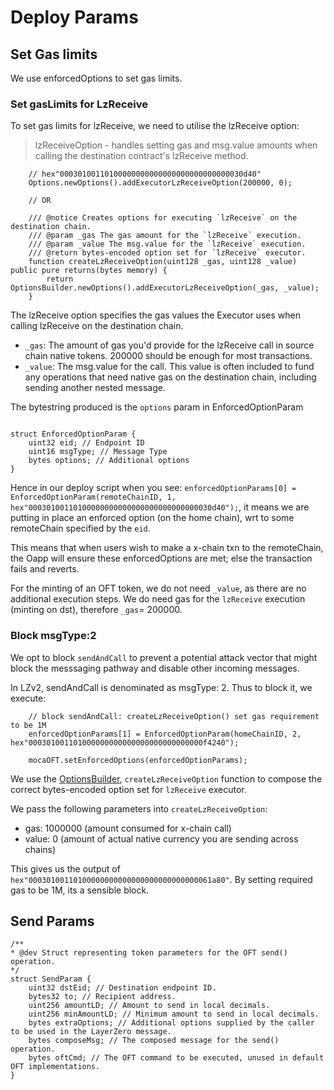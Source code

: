 # Deploy Params

## Set Gas limits

We use enforcedOptions to set gas limits.

### Set gasLimits for LzReceive

To set gas limits for lzReceive, we need to utilise the lzReceive option:

> lzReceiveOption - handles setting gas and msg.value amounts when calling the destination contract's lzReceive method.

```solidity
    // hex"00030100110100000000000000000000000000030d40"
    Options.newOptions().addExecutorLzReceiveOption(200000, 0);

    // OR

    /// @notice Creates options for executing `lzReceive` on the destination chain.
    /// @param _gas The gas amount for the `lzReceive` execution.
    /// @param _value The msg.value for the `lzReceive` execution.
    /// @return bytes-encoded option set for `lzReceive` executor.
    function createLzReceiveOption(uint128 _gas, uint128 _value) public pure returns(bytes memory) {
        return OptionsBuilder.newOptions().addExecutorLzReceiveOption(_gas, _value);
    }
```

The lzReceive option specifies the gas values the Executor uses when calling lzReceive on the destination chain.

- `_gas`: The amount of gas you'd provide for the lzReceive call in source chain native tokens. 200000 should be enough for most transactions.
- `_value`: The msg.value for the call. This value is often included to fund any operations that need native gas on the destination chain, including sending another nested message.

The bytestring produced is the `options` param in EnforcedOptionParam

```solidity

struct EnforcedOptionParam {
    uint32 eid; // Endpoint ID
    uint16 msgType; // Message Type
    bytes options; // Additional options
}

```


Hence in our deploy script when you see: `enforcedOptionParams[0] = EnforcedOptionParam(remoteChainID, 1, hex"00030100110100000000000000000000000000030d40");`,
it means we are putting in place an enforced option (on the home chain), wrt to some remoteChain specified by the `eid`.

This means that when users wish to make a x-chain txn to the remoteChain, the Oapp will ensure these enforcedOptions are met; else the transaction fails and reverts.

For the minting of an OFT token, we do not need `_value`, as there are no additional execution steps. We do need gas for the `lzReceive` execution (minting on dst), therefore `_gas`= 200000.

### Block msgType:2

We opt to block `sendAndCall` to prevent a potential attack vector that might block the messsaging pathway and disable other incoming messages. 

In LZv2, sendAndCall is denominated as msgType: 2. Thus to block it, we execute:

        // block sendAndCall: createLzReceiveOption() set gas requirement to be 1M
        enforcedOptionParams[1] = EnforcedOptionParam(homeChainID, 2, hex"000301001101000000000000000000000000000f4240");

        mocaOFT.setEnforcedOptions(enforcedOptionParams);

We use the [OptionsBuilder](https://remix.ethereum.org/#url=https://docs.layerzero.network/LayerZero/contracts/OptionsGenerator.sol&lang=en&optimize=false&runs=200&evmVersion=null&version=soljson-v0.8.24+commit.e11b9ed9.js),  `createLzReceiveOption` function to compose the correct bytes-encoded option set for `lzReceive` executor.

We pass the following parameters into `createLzReceiveOption`:

- gas: 1000000 (amount consumed for x-chain call)
- value: 0     (amount of actual native currency you are sending across chains)

This gives us the output of `hex"00030100110100000000000000000000000000061a80"`. By setting required gas to be 1M, its a sensible block.

## Send Params

    /**
    * @dev Struct representing token parameters for the OFT send() operation.
    */
    struct SendParam {
        uint32 dstEid; // Destination endpoint ID.
        bytes32 to; // Recipient address.
        uint256 amountLD; // Amount to send in local decimals.
        uint256 minAmountLD; // Minimum amount to send in local decimals.
        bytes extraOptions; // Additional options supplied by the caller to be used in the LayerZero message.
        bytes composeMsg; // The composed message for the send() operation.
        bytes oftCmd; // The OFT command to be executed, unused in default OFT implementations.
    }

